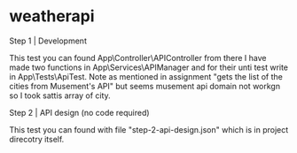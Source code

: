 # weatherapi

Step 1 | Development

This test you can found App\Controller\APIController from there I have made two functions in App\Services\APIManager and for their unti test write in App\Tests\ApiTest.
Note as mentioned in assignment "gets the list of the cities from Musement's API" but seems musement api domain not workgn so I took sattis array of city.


Step 2 | API design (no code required)

This test you can found with file "step-2-api-design.json" which is in project direcotry itself.
